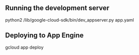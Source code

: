 ## Running the development server

python2 /lib/google-cloud-sdk/bin/dev_appserver.py app.yaml

## Deploying to App Engine

gcloud app deploy

